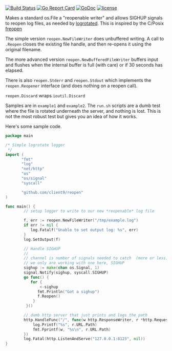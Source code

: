 [![Build Status](https://travis-ci.org/client9/reopen.svg)](https://travis-ci.org/client9/reopen) [![Go Report Card](http://goreportcard.com/badge/client9/reopen)](http://goreportcard.com/report/client9/reopen) [![GoDoc](https://godoc.org/github.com/client9/reopen?status.svg)](https://godoc.org/github.com/client9/reopen) [![license](https://img.shields.io/badge/license-MIT-blue.svg?style=flat)](https://raw.githubusercontent.com/client9/reopen/master/LICENSE)

Makes a standard os.File a "reopenable writer" and allows SIGHUP signals
to reopen log files, as needed by
[logrotated](https://fedorahosted.org/logrotate/).  This is inspired
by the C/Posix
[freopen](http://pubs.opengroup.org/onlinepubs/009695399/functions/freopen.html)

The simple version `reopen.NewFileWriter` does unbuffered writing.  A
call to `.Reopen` closes the existing file handle, and then re-opens
it using the original filename.

The more advanced version `reopen.NewBufferedFileWriter` buffers input
and flushes when the internal buffer is full (with care) or if 30 seconds has
elapsed.

There is also `reopen.Stderr` and `reopen.Stdout` which implements the `reopen.Reopener` interface (and does nothing on a reopen call).

`reopen.Discard` wraps `ioutil.Discard`

Samples are in `example1` and `example2`.  The `run.sh` scripts are a
dumb test where the file is rotated underneath the server, and nothing
is lost.  This is not the most robust test but gives you an idea of how it works.


Here's some sample code.

```go
package main

/* Simple logrotate logger
 */
import (
       "fmt"
       "log"
       "net/http"
       "os"
       "os/signal"
       "syscall"

       "github.com/client9/reopen"
)

func main() {
        // setup logger to write to our new *reopenable* log file

        f, err := reopen.NewFileWriter("/tmp/example.log")
        if err != nil {
           log.Fatalf("Unable to set output log: %s", err)
        }
        log.SetOutput(f)

        // Handle SIGHUP
        //
        // channel is number of signals needed to catch  (more or less)
        // we only are working with one here, SIGHUP
        sighup := make(chan os.Signal, 1)
        signal.Notify(sighup, syscall.SIGHUP)
        go func() {
           for {
               <-sighup
              fmt.Println("Got a sighup")
              f.Reopen()
            }
         }()

        // dumb http server that just prints and logs the path
        http.HandleFunc("/", func(w http.ResponseWriter, r *http.Request) {
            log.Printf("%s", r.URL.Path)
            fmt.Fprintf(w, "%s\n", r.URL.Path)
        })
        log.Fatal(http.ListenAndServe("127.0.0.1:8123", nil))
}
```
